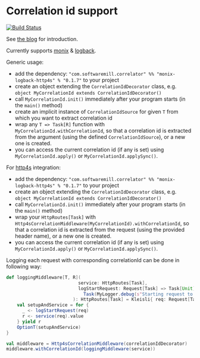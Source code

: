 # Correlation id support

[![Build Status](https://travis-ci.org/softwaremill/correlator.svg?branch=master)](https://travis-ci.org/softwaremill/correlator)

See [the blog](https://blog.softwaremill.com/correlation-ids-in-scala-using-monix-3aa11783db81) for introduction.

Currently supports [monix](https://monix.io) & [logback](https://logback.qos.ch).

Generic usage:

* add the dependency: `"com.softwaremill.correlator" %% "monix-logback-http4s" % "0.1.7"` to your project
* create an object extending the `CorrelationIdDecorator` class, e.g. `object MyCorrelationId extends CorrelationIdDecorator()`
* call `MyCorrelationId.init()` immediately after your program starts (in the `main()` method)
* create an implicit instance of `CorrelationIdSource` for given `T` from which you want to extract correlation id
* wrap any `T => Task[R]` function with `MyCorrelationId.withCorrelationId`, so that a correlation id is
extracted from the argument (using the defined `CorrelationIdSource`), or a new one is created.
* you can access the current correlation id (if any is set) using `MyCorrelationId.apply()` or `MyCorrelationId.applySync()`. 


For [http4s](https://http4s.org) integration:

* add the dependency: `"com.softwaremill.correlator" %% "monix-logback-http4s" % "0.1.7"` to your project
* create an object extending the `CorrelationIdDecorator` class, e.g. `object MyCorrelationId extends CorrelationIdDecorator()`
* call `MyCorrelationId.init()` immediately after your program starts (in the `main()` method)
* wrap your `HttpRoutes[Task]` with `Http4sCorrelationMiddleware(MyCorrelationId).withCorrelationId`, so that a correlation id is
extracted from the request (using the provided header name), or a new one is created.
* you can access the current correlation id (if any is set) using `MyCorrelationId.apply()` or `MyCorrelationId.applySync()`.

Logging each request with corresponding correlationId can be done in following way:
```scala
def loggingMiddleware[T, R](
                           service: HttpRoutes[Task],
                           logStartRequest: Request[Task] => Task[Unit] = req =>
                             Task(MyLogger.debug(s"Starting request to: ${req.uri.path}"))
                         ): HttpRoutes[Task] = Kleisli{ req: Request[Task] =>
    val setupAndService = for {
      _ <- logStartRequest(req)
      r <- service(req).value
    } yield r
    OptionT(setupAndService)
}

val middleware = Http4sCorrelationMiddleware(correlationIdDecorator)
middleware.withCorrelationId(loggingMiddleware(service))
```
